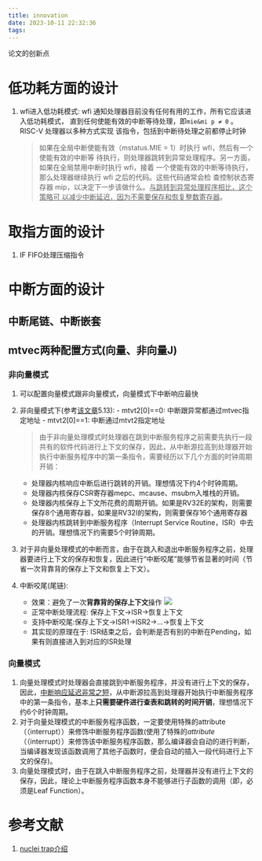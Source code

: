 ```yaml
---
title: innovation
date: 2023-10-11 22:32:36
tags:
---
```


论文的创新点

<!--more-->

# 低功耗方面的设计

1. wfi进入低功耗模式: wfi 通知处理器目前没有任何有用的工作，所有它应该进入低功耗模式， 直到任何使能有效的中断等待处理，即`mie&mi p ≠ 0` 。RISC-V 处理器以多种方式实现 该指令，包括到中断待处理之前都停止时钟
   > 如果在全局中断使能有效（mstatus.MIE = 1）时执行 wfi，然后有一个使能有效的中断等 待执行，则处理器跳转到异常处理程序。另一方面，如果在全局禁用中断时执行 wfi，接着 一个使能有效的中断等待执行，那么处理器继续执行 wfi 之后的代码。这些代码通常会检 查控制状态寄存器 mip，以决定下一步该做什么。<u>与跳转到异常处理程序相比，这个策略可 以减少中断延迟，因为不需要保存和恢复整数寄存器</u>。

# 取指方面的设计

1. IF FIFO处理压缩指令

# 中断方面的设计

## 中断尾链、中断嵌套

## mtvec两种配置方式(向量、非向量J)

### 非向量模式

1. 可以配置向量模式跟非向量模式，向量模式下中断响应最快
2. 非向量模式下(参考[该文章](https://www.rvmcu.com/quickstart-show-id-1.html#38)5.13): - mtvt2[0]==0: 中断跟异常都通过mtvec指定地址 - mtvt2[0]==1: 中断通过mtvt2指定地址

   > 由于非向量处理模式时处理器在跳到中断服务程序之前需要先执行一段共有的软件代码进行上下文的保存，因此，从中断源拉高到处理器开始执行中断服务程序中的第一条指令，需要经历以下几个方面的时钟周期开销：

   - 处理器内核响应中断后进行跳转的开销。理想情况下约4个时钟周期。
   - 处理器内核保存CSR寄存器mepc、mcause、msubm入堆栈的开销。
   - 处理器内核保存上下文所花费的周期开销。如果是RV32E的架构，则需要保存8个通用寄存器，如果是RV32I的架构，则需要保存16个通用寄存器
   - 处理器内核跳转到中断服务程序（Interrupt Service Routine，ISR）中去的开销。理想情况下约需要5个时钟周期。

3. 对于非向量处理模式的中断而言，由于在跳入和退出中断服务程序之前，处理器要进行上下文的保存和恢复，因此进行“中断咬尾”能够节省显著的时间（节省一次背靠背的保存上下文和恢复上下文）。
4. 中断咬尾(尾链):
   - 效果：避免了一次**背靠背的保存上下文**操作
    ![](https://s2.loli.net/2023/10/12/yvC9JVe3jtdLiTw.png)
   - 正常中断处理流程: 保存上下文->ISR->恢复上下文
   - 支持中断咬尾:保存上下文->ISR1->ISR2->...->恢复上下文
   - 其实现的原理在于: ISR结束之后，会判断是否有别的中断在Pending，如果有则直接进入到对应的ISR处理

### 向量模式

1. 向量处理模式时处理器会直接跳到中断服务程序，并没有进行上下文的保存，因此，<u>中断响应延迟非常之短</u>，从中断源拉高到处理器开始执行中断服务程序中的第一条指令，基本上**只需要硬件进行查表和跳转的时间开销**，理想情况下约6个时钟周期。
2. 对于向量处理模式的中断服务程序函数，一定要使用特殊的attribute（（interrupt））来修饰中断服务程序函数(使用了特殊的*attribute*（（interrupt））来修饰该中断服务程序函数，那么编译器会自动的进行判断，当编译器发现该函数调用了其他子函数时，便会自动的插入一段代码进行上下文的保存)。
3. 向量处理模式时，由于在跳入中断服务程序之前，处理器并没有进行上下文的保存，因此，理论上中断服务程序函数本身不能够进行子函数的调用（即，必须是Leaf Function）。

# 参考文献

1. [nuclei trap介绍](https://www.rvmcu.com/quickstart-show-id-1.html#38)
